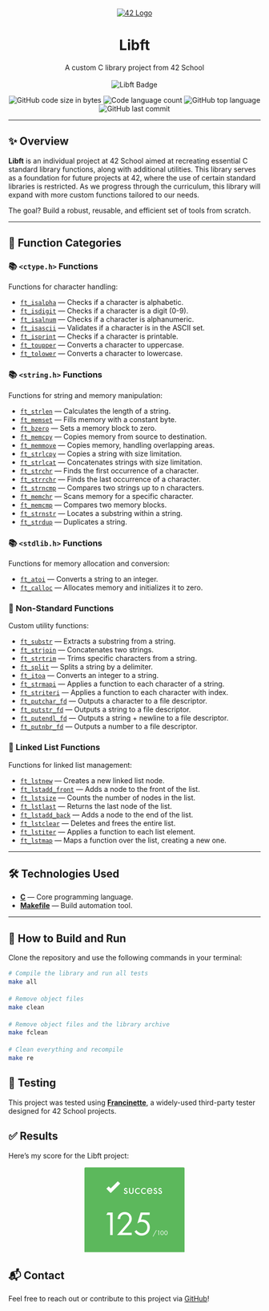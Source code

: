 <br />
<p align="center">
  <a href="https://raw.githubusercontent.com/othneildrew/Best-README-Template/master/images/logo.png">
    <img src="https://upload.wikimedia.org/wikipedia/commons/thumb/8/8d/42_Logo.svg/1200px-42_Logo.svg.png" alt="42 Logo" width="250" height="250">
  </a>

  <h1 align="center">Libft</h1>

  <p align="center">
    A custom C library project from 42 School
    <br />
    <br />
    <img src="https://github.com/doooriian/42-Badges/blob/main/badges/libftm.png" alt="Libft Badge" width="150">
  </p>
</p>

<p align="center">
  <img alt="GitHub code size in bytes" src="https://img.shields.io/github/languages/code-size/doooriian/Libft?color=lightblue" />
  <img alt="Code language count" src="https://img.shields.io/github/languages/count/doooriian/Libft?color=yellow" />
  <img alt="GitHub top language" src="https://img.shields.io/github/languages/top/doooriian/Libft?color=blue" />
  <img alt="GitHub last commit" src="https://img.shields.io/github/last-commit/doooriian/Libft?color=green" />
</p>

---

## ✨ Overview

**Libft** is an individual project at 42 School aimed at recreating essential C standard library functions, along with additional utilities. This library serves as a foundation for future projects at 42, where the use of certain standard libraries is restricted. As we progress through the curriculum, this library will expand with more custom functions tailored to our needs.

The goal? Build a robust, reusable, and efficient set of tools from scratch.

---

## 📑 Function Categories

### 📚 `<ctype.h>` Functions
Functions for character handling:
- [`ft_isalpha`](https://github.com/doooriian/Libft/blob/main/ft_isalpha.c) — Checks if a character is alphabetic.
- [`ft_isdigit`](https://github.com/doooriian/Libft/blob/main/ft_isdigit.c) — Checks if a character is a digit (0-9).
- [`ft_isalnum`](https://github.com/doooriian/Libft/blob/main/ft_isalnum.c) — Checks if a character is alphanumeric.
- [`ft_isascii`](https://github.com/doooriian/Libft/blob/main/ft_isascii.c) — Validates if a character is in the ASCII set.
- [`ft_isprint`](https://github.com/doooriian/Libft/blob/main/ft_isprint.c) — Checks if a character is printable.
- [`ft_toupper`](https://github.com/doooriian/Libft/blob/main/ft_toupper.c) — Converts a character to uppercase.
- [`ft_tolower`](https://github.com/doooriian/Libft/blob/main/ft_tolower.c) — Converts a character to lowercase.

### 📚 `<string.h>` Functions
Functions for string and memory manipulation:
- [`ft_strlen`](https://github.com/doooriian/Libft/blob/main/ft_strlen.c) — Calculates the length of a string.
- [`ft_memset`](https://github.com/doooriian/Libft/blob/main/ft_memset.c) — Fills memory with a constant byte.
- [`ft_bzero`](https://github.com/doooriian/Libft/blob/main/ft_bzero.c) — Sets a memory block to zero.
- [`ft_memcpy`](https://github.com/doooriian/Libft/blob/main/ft_memcpy.c) — Copies memory from source to destination.
- [`ft_memmove`](https://github.com/doooriian/Libft/blob/main/ft_memmove.c) — Copies memory, handling overlapping areas.
- [`ft_strlcpy`](https://github.com/doooriian/Libft/blob/main/ft_strlcpy.c) — Copies a string with size limitation.
- [`ft_strlcat`](https://github.com/doooriian/Libft/blob/main/ft_strlcat.c) — Concatenates strings with size limitation.
- [`ft_strchr`](https://github.com/doooriian/Libft/blob/main/ft_strchr.c) — Finds the first occurrence of a character.
- [`ft_strrchr`](https://github.com/doooriian/Libft/blob/main/ft_strrchr.c) — Finds the last occurrence of a character.
- [`ft_strncmp`](https://github.com/doooriian/Libft/blob/main/ft_strncmp.c) — Compares two strings up to n characters.
- [`ft_memchr`](https://github.com/doooriian/Libft/blob/main/ft_memchr.c) — Scans memory for a specific character.
- [`ft_memcmp`](https://github.com/doooriian/Libft/blob/main/ft_memcmp.c) — Compares two memory blocks.
- [`ft_strnstr`](https://github.com/doooriian/Libft/blob/main/ft_strnstr.c) — Locates a substring within a string.
- [`ft_strdup`](https://github.com/doooriian/Libft/blob/main/ft_strdup.c) — Duplicates a string.

### 📚 `<stdlib.h>` Functions
Functions for memory allocation and conversion:
- [`ft_atoi`](https://github.com/doooriian/Libft/blob/main/ft_atoi.c) — Converts a string to an integer.
- [`ft_calloc`](https://github.com/doooriian/Libft/blob/main/ft_calloc.c) — Allocates memory and initializes it to zero.

### 🚀 Non-Standard Functions
Custom utility functions:
- [`ft_substr`](https://github.com/doooriian/Libft/blob/main/ft_substr.c) — Extracts a substring from a string.
- [`ft_strjoin`](https://github.com/doooriian/Libft/blob/main/ft_strjoin.c) — Concatenates two strings.
- [`ft_strtrim`](https://github.com/doooriian/Libft/blob/main/ft_strtrim.c) — Trims specific characters from a string.
- [`ft_split`](https://github.com/doooriian/Libft/blob/main/ft_split.c) — Splits a string by a delimiter.
- [`ft_itoa`](https://github.com/doooriian/Libft/blob/main/ft_itoa.c) — Converts an integer to a string.
- [`ft_strmapi`](https://github.com/doooriian/Libft/blob/main/ft_strmapi.c) — Applies a function to each character of a string.
- [`ft_striteri`](https://github.com/doooriian/Libft/blob/main/ft_striteri.c) — Applies a function to each character with index.
- [`ft_putchar_fd`](https://github.com/doooriian/Libft/blob/main/ft_putchar_fd.c) — Outputs a character to a file descriptor.
- [`ft_putstr_fd`](https://github.com/doooriian/Libft/blob/main/ft_putstr_fd.c) — Outputs a string to a file descriptor.
- [`ft_putendl_fd`](https://github.com/doooriian/Libft/blob/main/ft_putendl_fd.c) — Outputs a string + newline to a file descriptor.
- [`ft_putnbr_fd`](https://github.com/doooriian/Libft/blob/main/ft_putnbr_fd.c) — Outputs a number to a file descriptor.

### 🔗 Linked List Functions
Functions for linked list management:
- [`ft_lstnew`](https://github.com/doooriian/Libft/blob/main/ft_lstnew.c) — Creates a new linked list node.
- [`ft_lstadd_front`](https://github.com/doooriian/Libft/blob/main/ft_lstadd_front.c) — Adds a node to the front of the list.
- [`ft_lstsize`](https://github.com/doooriian/Libft/blob/main/ft_lstsize.c) — Counts the number of nodes in the list.
- [`ft_lstlast`](https://github.com/doooriian/Libft/blob/main/ft_lstlast.c) — Returns the last node of the list.
- [`ft_lstadd_back`](https://github.com/doooriian/Libft/blob/main/ft_lstadd_back.c) — Adds a node to the end of the list.
- [`ft_lstclear`](https://github.com/doooriian/Libft/blob/main/ft_lstclear.c) — Deletes and frees the entire list.
- [`ft_lstiter`](https://github.com/doooriian/Libft/blob/main/ft_lstiter.c) — Applies a function to each list element.
- [`ft_lstmap`](https://github.com/doooriian/Libft/blob/main/ft_lstmap.c) — Maps a function over the list, creating a new one.

---

## 🛠️ Technologies Used
- **[C](https://devdocs.io/c/)** — Core programming language.
- **[Makefile](https://www.gnu.org/software/make/manual/make.html)** — Build automation tool.

---

## 🚀 How to Build and Run

Clone the repository and use the following commands in your terminal:

```bash
# Compile the library and run all tests
make all

# Remove object files
make clean

# Remove object files and the library archive
make fclean

# Clean everything and recompile
make re

```

## 🧪 Testing

This project was tested using **[Francinette](https://github.com/xicodomingues/francinette)**, a widely-used third-party tester designed for 42 School projects.

## ✅ Results

Here’s my score for the Libft project:

<p align="center">
  <img src="https://github.com/doooriian/42-Badges/blob/main/badges/LibftGrade.png" alt="Libft Grade">
</p>

## 📬 Contact

Feel free to reach out or contribute to this project via [GitHub](https://github.com/doooriian/Libft)!
